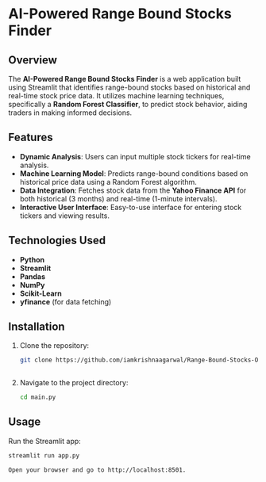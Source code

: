 # AI-Powered Range Bound Stocks Finder

## Overview
The **AI-Powered Range Bound Stocks Finder** is a web application built using Streamlit that identifies range-bound stocks based on historical and real-time stock price data. It utilizes machine learning techniques, specifically a **Random Forest Classifier**, to predict stock behavior, aiding traders in making informed decisions.

## Features
- **Dynamic Analysis**: Users can input multiple stock tickers for real-time analysis.
- **Machine Learning Model**: Predicts range-bound conditions based on historical price data using a Random Forest algorithm.
- **Data Integration**: Fetches stock data from the **Yahoo Finance API** for both historical (3 months) and real-time (1-minute intervals).
- **Interactive User Interface**: Easy-to-use interface for entering stock tickers and viewing results.

## Technologies Used
- **Python**
- **Streamlit**
- **Pandas**
- **NumPy**
- **Scikit-Learn**
- **yfinance** (for data fetching)

## Installation
1. Clone the repository:
   ```bash
   git clone https://github.com/iamkrishnaagarwal/Range-Bound-Stocks-Opportunities-Tracker.git
  
2. Navigate to the project directory:
   ```bash
   cd main.py

## Usage

Run the Streamlit app:
```bash
streamlit run app.py

Open your browser and go to http://localhost:8501.
   



